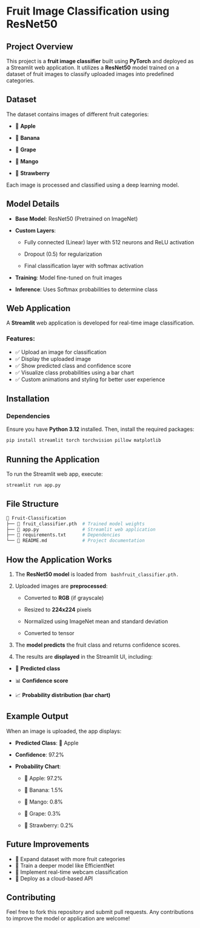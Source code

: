 # Fruit Image Classification using ResNet50

## Project Overview

This project is a **fruit image classifier** built using **PyTorch** and deployed as a Streamlit web application. It utilizes a **ResNet50** model trained on a dataset of fruit images to classify uploaded images into predefined categories.

## Dataset

The dataset contains images of different fruit categories:

- 🍏 **Apple**

- 🍌 **Banana**

- 🍇 **Grape**

- 🥭 **Mango**

- 🍓 **Strawberry**

Each image is processed and classified using a deep learning model.

## Model Details

- **Base Model**: ResNet50 (Pretrained on ImageNet)

- **Custom Layers**:

   - Fully connected (Linear) layer with 512 neurons and ReLU activation

   - Dropout (0.5) for regularization

   - Final classification layer with softmax activation

- **Training**: Model fine-tuned on fruit images

- **Inference**: Uses Softmax probabilities to determine class

## Web Application

A **Streamlit** web application is developed for real-time image classification.

### Features:

- ✅ Upload an image for classification
- ✅ Display the uploaded image
- ✅ Show predicted class and confidence score
- ✅ Visualize class probabilities using a bar chart
- ✅ Custom animations and styling for better user experience

## Installation

### Dependencies

Ensure you have **Python 3.12** installed. Then, install the required packages:
``` bash
pip install streamlit torch torchvision pillow matplotlib
```
## Running the Application

To run the Streamlit web app, execute:
``` bash
streamlit run app.py
```
## File Structure
``` bash
📂 Fruit-Classification
├── 📜 fruit_classifier.pth  # Trained model weights
├── 📜 app.py                # Streamlit web application
├── 📜 requirements.txt      # Dependencies
└── 📜 README.md             # Project documentation
```
## How the Application Works

1) The **ResNet50 model** is loaded from ``` bashfruit_classifier.pth.```

2) Uploaded images are **preprocessed**:

    - Converted to **RGB** (if grayscale)

    - Resized to **224x224** pixels

    - Normalized using ImageNet mean and standard deviation

    - Converted to tensor

3) The **model predicts** the fruit class and returns confidence scores.

4) The results are **displayed** in the Streamlit UI, including:

- 🎯 **Predicted class**

- 📊 **Confidence score**

- 📈 **Probability distribution (bar chart)**

## Example Output

When an image is uploaded, the app displays:

- **Predicted Class**: 🍎 Apple

- **Confidence**: 97.2%

- **Probability Chart**:

   - 🍏 Apple: 97.2%

   - 🍌 Banana: 1.5%

   - 🥭 Mango: 0.8%

   - 🍇 Grape: 0.3%

   - 🍓 Strawberry: 0.2%

## Future Improvements

- 🔹 Expand dataset with more fruit categories
- 🔹 Train a deeper model like EfficientNet
- 🔹 Implement real-time webcam classification
- 🔹 Deploy as a cloud-based API

## Contributing

Feel free to fork this repository and submit pull requests. Any contributions to improve the model or application are welcome!

